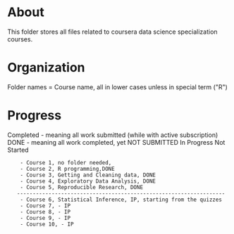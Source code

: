 # About 

This folder stores all files related to coursera data science specialization courses. 

# Organization

Folder names = Course name, all in lower cases unless in special term ("R")

# Progress

Completed - meaning all work submitted (while with active subscription)
DONE - meaning all work completed, yet NOT SUBMITTED
In Progress
Not Started

        - Course 1, no folder needed, 
        - Course 2, R programming,DONE
        - Course 3, Getting and Cleaning data, DONE 
        - Course 4, Exploratory Data Analysis, DONE 
        - Course 5, Reproducible Research, DONE
       ------------------------------------------------------------------
        - Course 6, Statistical Inference, IP, starting from the quizzes
        - Course 7, - IP
        - Course 8, - IP
        - Course 9, - IP
        - Course 10, - IP
